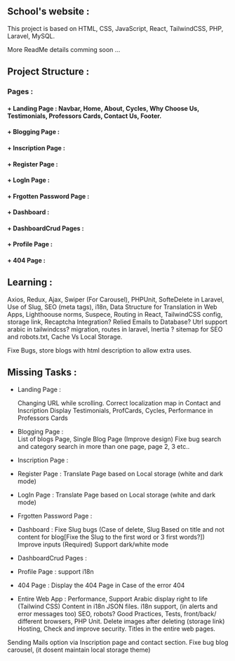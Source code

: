 ## School's website :

This project is based on HTML, CSS, JavaScript, React, TailwindCSS, PHP, Laravel, MySQL. 

More ReadMe details comming soon ...

## Project Structure : 

### Pages :   
#### + Landing Page : Navbar, Home, About, Cycles, Why Choose Us, Testimonials, Professors Cards, Contact Us, Footer. 
#### + Blogging Page :
#### + Inscription Page :
#### + Register Page :
#### + LogIn Page :
#### + Frgotten Password Page :
#### + Dashboard :
#### + DashboardCrud Pages :
#### + Profile Page :
#### + 404 Page :

## Learning :

Axios, Redux, Ajax, Swiper (For Carousel), PHPUnit, SofteDelete in Laravel, Use of Slug, SEO (meta tags), i18n, Data Structure for Translation in Web Apps, Lighthoouse norms, Suspece, Routing in React, TailwindCSS config, storage link, Recaptcha Integration? Relied Emails to Database? Utrl support arabic in tailwindcss? migration, routes in laravel, Inertia ? sitemap for SEO and robots.txt, Cache Vs Local Storage.

Fixe Bugs, store blogs with html description to allow extra uses.

## Missing Tasks : 
+ Landing Page :
	
	Changing URL while scrolling.
	Correct localization map in Contact and Inscription
	Display Testimonials, ProfCards, Cycles,
	Performance in Professors Cards
+ Blogging Page :	
	List of blogs Page,
	Single Blog Page (Improve design)
	Fixe bug search and category search in more than one page, page 2, 3 etc..
+ Inscription Page :
+ Register Page : 
	Translate Page based on Local storage (white and dark mode)
+ LogIn Page :
	Translate Page based on Local storage (white and dark mode)
+ Frgotten Password Page :
+ Dashboard :
	Fixe Slug bugs (Case of delete, Slug Based on title and not content for blog[Fixe the Slug to the first word or 3 first words?])
	Improve inputs (Required)
	Support dark/white mode
+ DashboardCrud Pages :
+ Profile Page : support i18n
+ 404 Page :
	Display the 404 Page in Case of the error 404
+ Entire Web App :
	Performance,
	Support Arabic display right to life (Tailwind CSS) 
	Content in i18n JSON files.
	i18n support, (in alerts and error messages too)
	SEO, robots? 
	Good Practices,
	Tests, front/back/ different browsers, PHP Unit.
	Delete images after deleting (storage link)
	Hosting,
	Check and improve security.
	Titles in the entire web pages.

Sending Mails option via Inscription page and contact section. Fixe bug blog carousel, (it dosent maintain local storage theme) 
